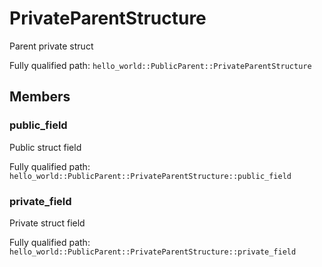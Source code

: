 # PrivateParentStructure

Parent private struct


Fully qualified path: `hello_world::PublicParent::PrivateParentStructure`

## Members

### public_field

Public struct field

Fully qualified path: `hello_world::PublicParent::PrivateParentStructure::public_field`


### private_field

Private struct field

Fully qualified path: `hello_world::PublicParent::PrivateParentStructure::private_field`


